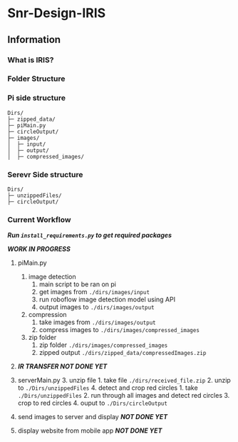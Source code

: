 # Snr-Design-IRIS

## Information

### What is IRIS?

### Folder Structure

### Pi side structure

```
Dirs/
├─ zipped_data/
├─ piMain.py
├─ circleOutput/
├─ images/
│  ├─ input/
│  ├─ output/
│  ├─ compressed_images/
```

### Serevr Side structure

```
Dirs/
├─ unzippedFiles/
├─ circleOutput/
```

### Current Workflow

***Run `install_requirements.py` to get required packages***

***WORK IN PROGRESS***

1. piMain.py
    1. image detection
        1. main script to be ran on pi
        2. get images from `./dirs/images/input`
        3. run roboflow image detection model using API
        4. output images to `./dirs/images/output`
    2. compression
        1. take images from `./dirs/images/output`
        2. compress images to `./dirs/images/compressed_images`
    3. zip folder
        1. zip folder `./dirs/images/compressed_images`
        2. zipped output `./dirs/zipped_data/compressedImages.zip`

2. ***IR TRANSFER NOT DONE YET***

3. serverMain.py
    3. unzip file
        1. take file `./dirs/received_file.zip`
        2. unzip to `./Dirs/unzippedFiles`
    4. detect and crop red circles
        1. take `./Dirs/unzippedFiles`
        2. run through all images and detect red circles
        3. crop to red circles
        4. ouput to `./Dirs/circleOutput`

4. send images to server and display ***NOT DONE YET***

5. display website from mobile app ***NOT DONE YET***
